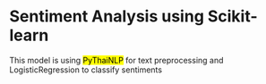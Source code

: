 # Sentiment Analysis using Scikit-learn
This model is using <mark>PyThaiNLP</mark> for text preprocessing and LogisticRegression to classify sentiments
